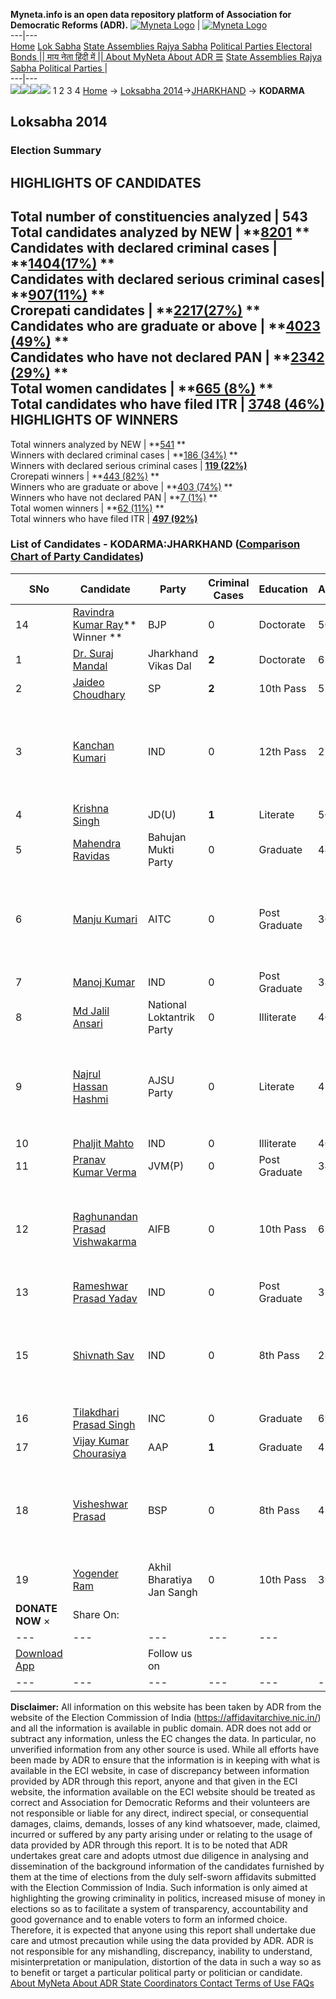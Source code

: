 **Myneta.info is an open data repository platform of Association for Democratic Reforms (ADR).**
[![Myneta Logo](https://www.myneta.info/lib/img/myneta-logo.png)](https://www.myneta.info/) | [![Myneta Logo](https://www.myneta.info/lib/img/adr-logo.png)](https://adrindia.org)  
---|---  
[Home](https://www.myneta.info/) [Lok Sabha](https://www.myneta.info/#ls "Lok Sabha") [ State Assemblies ](https://www.myneta.info/#sa "State Assemblies") [Rajya Sabha](https://www.myneta.info/#rs "Rajya Sabha") [Political Parties ](https://www.myneta.info/party "Political Parties") [ Electoral Bonds ](https://www.myneta.info/electoral_bonds "Electoral Bonds") [ || माय नेता हिंदी में || ](https://translate.google.co.in/translate?prev=hp&hl=en&js=y&u=www.myneta.info&sl=en&tl=hi&history_state0=) [ About MyNeta ](https://adrindia.org/content/about-myneta) [ About ADR ](https://adrindia.org/about-adr/who-we-are) [☰](javascript:void\(0\))
[ State Assemblies ](https://www.myneta.info/#sa "State Assemblies") [ Rajya Sabha ](https://www.myneta.info/#rs "Rajya Sabha") [ Political Parties ](https://www.myneta.info/party "Political Parties")
|   
---|---  
![](https://www.myneta.info/lib/img/banner/banner-1.png)![](https://www.myneta.info/lib/img/banner/banner-2.png)![](https://www.myneta.info/lib/img/banner/banner-3.png)![](https://www.myneta.info/lib/img/banner/banner-4.png)
1  2  3  4 
[Home](https://www.myneta.info/) → [Loksabha 2014](https://www.myneta.info/ls2014/)→[JHARKHAND](https://www.myneta.info/ls2014/index.php?action=show_constituencies&state_id=27) → **KODARMA**
### 
## Loksabha 2014
###  Election Summary 
HIGHLIGHTS OF CANDIDATES  
---  
Total number of constituencies analyzed |  543   
Total candidates analyzed by NEW | **[8201](https://www.myneta.info/ls2014/index.php?action=summary&subAction=candidates_analyzed&sort=candidate#summary) **  
Candidates with declared criminal cases | **[1404(17%)](https://www.myneta.info/ls2014/index.php?action=summary&subAction=crime&sort=candidate#summary) **  
Candidates with declared serious criminal cases| **[907(11%)](https://www.myneta.info/ls2014/index.php?action=summary&subAction=serious_crime&sort=candidate#summary) **  
Crorepati candidates | **[2217(27%)](https://www.myneta.info/ls2014/index.php?action=summary&subAction=crorepati&sort=candidate#summary) **  
Candidates who are graduate or above | **[4023 (49%)](https://www.myneta.info/ls2014/index.php?action=summary&subAction=education&sort=candidate#summary) **  
Candidates who have not declared PAN | **[2342 (29%)](https://www.myneta.info/ls2014/index.php?action=summary&subAction=without_pan&sort=candidate#summary) **  
Total women candidates | **[665 (8%)](https://www.myneta.info/ls2014/index.php?action=summary&subAction=women_candidate&sort=candidate#summary) **  
Total candidates who have filed ITR | [**3748 (46%)**](https://www.myneta.info/ls2014/index.php?action=summary&subAction=filed_itr&sort=candidate#summary)  
HIGHLIGHTS OF WINNERS  
---  
Total winners analyzed by NEW | **[541](https://www.myneta.info/ls2014/index.php?action=summary&subAction=winner_analyzed&sort=candidate#summary) **  
Winners with declared criminal cases | **[186 (34%)](https://www.myneta.info/ls2014/index.php?action=summary&subAction=winner_crime&sort=candidate#summary) **  
Winners with declared serious criminal cases | **[119 (22%)](https://www.myneta.info/ls2014/index.php?action=summary&subAction=winner_serious_crime&sort=candidate#summary)**  
Crorepati winners | **[443 (82%)](https://www.myneta.info/ls2014/index.php?action=summary&subAction=winner_crorepati&sort=candidate#summary) **  
Winners who are graduate or above | **[403 (74%)](https://www.myneta.info/ls2014/index.php?action=summary&subAction=winner_education&sort=candidate#summary) **  
Winners who have not declared PAN | **[7 (1%)](https://www.myneta.info/ls2014/index.php?action=summary&subAction=winner_without_pan&sort=candidate#summary) **  
Total women winners | **[62 (11%)](https://www.myneta.info/ls2014/index.php?action=summary&subAction=winner_women&sort=candidate#summary) **  
Total winners who have filed ITR | [**497 (92%)**](https://www.myneta.info/ls2014/index.php?action=summary&subAction=winner_filed_itr&sort=candidate#summary)  
### List of Candidates - KODARMA:JHARKHAND ([Comparison Chart of Party Candidates](https://www.myneta.info/ls2014/comparisonchart.php?constituency_id=118))
SNo | Candidate| Party| Criminal Cases| Education| Age| Total Assets| Liabilities  
---|---|---|---|---|---|---|---  
14  | [Ravindra Kumar Ray](https://www.myneta.info/ls2014/candidate.php?candidate_id=47)** Winner ** | BJP | 0 | Doctorate| 50 | Rs 1,05,64,046 ~ 1 Crore+ | Rs 2,00,000 ~ 2 Lacs+  
1  | [Dr. Suraj Mandal](https://www.myneta.info/ls2014/candidate.php?candidate_id=1247) | Jharkhand Vikas Dal | **2** | Doctorate| 65 | Rs 78,71,582 ~ 78 Lacs+ | Rs 7,00,000 ~ 7 Lacs+  
2  | [Jaideo Choudhary](https://www.myneta.info/ls2014/candidate.php?candidate_id=1249) | SP | **2** | 10th Pass| 52 | Rs 46,20,269 ~ 46 Lacs+ | Rs 28,831 ~ 28 Thou+  
3  | [Kanchan Kumari](https://www.myneta.info/ls2014/candidate.php?candidate_id=641) | IND | 0 | 12th Pass| 27 | ![](https://myneta.info/image_v2.php?myneta_folder=ls2014&candidate_id=641&col=ta) | ![](https://myneta.info/image_v2.php?myneta_folder=ls2014&candidate_id=641&col=lia)  
4  | [Krishna Singh](https://www.myneta.info/ls2014/candidate.php?candidate_id=648) | JD(U) | **1** | Literate| 50 | Rs 5,18,000 ~ 5 Lacs+ | Rs 0 ~   
5  | [Mahendra Ravidas](https://www.myneta.info/ls2014/candidate.php?candidate_id=1251) | Bahujan Mukti Party | 0 | Graduate| 44 | Rs 8,89,868 ~ 8 Lacs+ | Rs 1,33,210 ~ 1 Lacs+  
6  | [Manju Kumari](https://www.myneta.info/ls2014/candidate.php?candidate_id=1245) | AITC | 0 | Post Graduate| 36 | ![](https://myneta.info/image_v2.php?myneta_folder=ls2014&candidate_id=1245&col=ta) | ![](https://myneta.info/image_v2.php?myneta_folder=ls2014&candidate_id=1245&col=lia)  
7  | [Manoj Kumar](https://www.myneta.info/ls2014/candidate.php?candidate_id=1252) | IND | 0 | Post Graduate| 38 | Rs 84,10,000 ~ 84 Lacs+ | Rs 10,000 ~ 10 Thou+  
8  | [Md Jalil Ansari](https://www.myneta.info/ls2014/candidate.php?candidate_id=1253) | National Loktantrik Party | 0 | Illiterate| 40 | Rs 5,41,600 ~ 5 Lacs+ | Rs 0 ~   
9  | [Najrul Hassan Hashmi](https://www.myneta.info/ls2014/candidate.php?candidate_id=646) | AJSU Party | 0 | Literate| 42 | ![](https://myneta.info/image_v2.php?myneta_folder=ls2014&candidate_id=646&col=ta) | ![](https://myneta.info/image_v2.php?myneta_folder=ls2014&candidate_id=646&col=lia)  
10  | [Phaljit Mahto](https://www.myneta.info/ls2014/candidate.php?candidate_id=644) | IND | 0 | Illiterate| 40 | Rs 9,95,000 ~ 9 Lacs+ | Rs 15,000 ~ 15 Thou+  
11  | [Pranav Kumar Verma](https://www.myneta.info/ls2014/candidate.php?candidate_id=642) | JVM(P) | 0 | Post Graduate| 34 | Rs 13,86,131 ~ 13 Lacs+ | Rs 0 ~   
12  | [Raghunandan Prasad Vishwakarma](https://www.myneta.info/ls2014/candidate.php?candidate_id=643) | AIFB | 0 | 10th Pass| 63 | ![](https://myneta.info/image_v2.php?myneta_folder=ls2014&candidate_id=643&col=ta) | ![](https://myneta.info/image_v2.php?myneta_folder=ls2014&candidate_id=643&col=lia)  
13  | [Rameshwar Prasad Yadav](https://www.myneta.info/ls2014/candidate.php?candidate_id=645) | IND | 0 | Post Graduate| 37 | Rs 14,88,300 ~ 14 Lacs+ | Rs 45,000 ~ 45 Thou+  
15  | [Shivnath Sav](https://www.myneta.info/ls2014/candidate.php?candidate_id=1248) | IND | 0 | 8th Pass| 28 | ![](https://myneta.info/image_v2.php?myneta_folder=ls2014&candidate_id=1248&col=ta) | ![](https://myneta.info/image_v2.php?myneta_folder=ls2014&candidate_id=1248&col=lia)  
16  | [Tilakdhari Prasad Singh](https://www.myneta.info/ls2014/candidate.php?candidate_id=478) | INC | 0 | Graduate| 69 | Rs 46,66,034 ~ 46 Lacs+ | Rs 0 ~   
17  | [Vijay Kumar Chourasiya](https://www.myneta.info/ls2014/candidate.php?candidate_id=1246) | AAP | **1** | Graduate| 42 | Rs 37,04,548 ~ 37 Lacs+ | Rs 6,20,968 ~ 6 Lacs+  
18  | [Visheshwar Prasad](https://www.myneta.info/ls2014/candidate.php?candidate_id=477) | BSP | 0 | 8th Pass| 45 | ![](https://myneta.info/image_v2.php?myneta_folder=ls2014&candidate_id=477&col=ta) | ![](https://myneta.info/image_v2.php?myneta_folder=ls2014&candidate_id=477&col=lia)  
19  | [Yogender Ram](https://www.myneta.info/ls2014/candidate.php?candidate_id=647) | Akhil Bharatiya Jan Sangh | 0 | 10th Pass| 39 | Rs 47,65,000 ~ 47 Lacs+ | Rs 5,00,000 ~ 5 Lacs+  
|  **DONATE NOW** × |  Share On:  | [](https://api.whatsapp.com/send?text=https%3A%2F%2Fmyneta.info%2Fpunjab2022%2Findex.php%3Faction%3Dshow_constituencies%26state_id%3D19) | [](https://www.facebook.com/sharer/sharer.php?u=https%3A%2F%2Fmyneta.info%2Fpunjab2022%2Findex.php%3Faction%3Dshow_constituencies%26state_id%3D19) | [](https://twitter.com/share?url=https%3A%2F%2Fmyneta.info%2Fpunjab2022%2Findex.php%3Faction%3Dshow_constituencies%26state_id%3D19)  
---|---|---|---|---  
| [ Download App ](https://play.google.com/store/apps/details?id=com.webrosoft.myneta1&pcampaignid=pcampaignidMKT-Other-global-all-co-prtnr-py-PartBadge-Mar2515-1) | [](https://play.google.com/store/apps/details?id=com.webrosoft.myneta1&pcampaignid=pcampaignidMKT-Other-global-all-co-prtnr-py-PartBadge-Mar2515-1) |  Follow us on  | [](https://www.facebook.com/adrindia.org/) | [](https://twitter.com/adrspeaks) | [](https://groups.google.com/g/national-election-watch?hl=en&pli=1) | [](https://www.instagram.com/adrspeaks/) | [](https://www.youtube.com/user/adrspeaks) | [](https://sharechat.com/profile/adrspeaks)  
---|---|---|---|---|---|---|---|---  
**Disclaimer:** All information on this website has been taken by ADR from the website of the Election Commission of India (https://affidavitarchive.nic.in/) and all the information is available in public domain. ADR does not add or subtract any information, unless the EC changes the data. In particular, no unverified information from any other source is used. While all efforts have been made by ADR to ensure that the information is in keeping with what is available in the ECI website, in case of discrepancy between information provided by ADR through this report, anyone and that given in the ECI website, the information available on the ECI website should be treated as correct and Association for Democratic Reforms and their volunteers are not responsible or liable for any direct, indirect special, or consequential damages, claims, demands, losses of any kind whatsoever, made, claimed, incurred or suffered by any party arising under or relating to the usage of data provided by ADR through this report. It is to be noted that ADR undertakes great care and adopts utmost due diligence in analysing and dissemination of the background information of the candidates furnished by them at the time of elections from the duly self-sworn affidavits submitted with the Election Commission of India. Such information is only aimed at highlighting the growing criminality in politics, increased misuse of money in elections so as to facilitate a system of transparency, accountability and good governance and to enable voters to form an informed choice. Therefore, it is expected that anyone using this report shall undertake due care and utmost precaution while using the data provided by ADR. ADR is not responsible for any mishandling, discrepancy, inability to understand, misinterpretation or manipulation, distortion of the data in such a way so as to benefit or target a particular political party or politician or candidate. 
[ About MyNeta ](https://adrindia.org/content/about-myneta) [ About ADR ](https://adrindia.org/about-adr/who-we-are) [ State Coordinators ](https://adrindia.org/about-adr/state-coordinators) [ Contact ](https://adrindia.org/contact-us) [ Terms of Use ](https://adrindia.org/content/adr-terms-use) [ FAQs ](https://adrindia.org/content/faqs)

